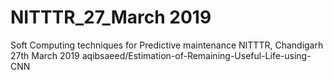 # NITTTR_27_March 2019
Soft Computing techniques for Predictive maintenance
NITTTR, Chandigarh
27th March 2019
aqibsaeed/Estimation-of-Remaining-Useful-Life-using-CNN
